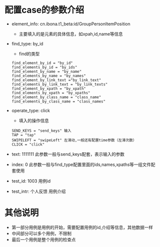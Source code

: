 # 配置case的参数介绍

* element_info: cn.ibona.t1_beta:id/GroupPersonItemPosition  
	* 主要填入的是元素的具体信息，如xpah,id,name等信息
* find_type: by_id
	* find的类型
	
	```
	find_element_by_id = "by_id"
    find_elements_by_id = "by_ids"
    find_element_by_name = "by_name"
    find_elements_by_name = "by_names"
    find_element_by_link_text ="by_link_text"
    find_elements_by_link_text = "by_link_texts"
    find_element_by_xpath = "by_xpath"
    find_elements_by_xpath = "by_xpaths"
    find_element_by_class_name = "class_name"
    find_elements_by_class_name = "class_names"
	```
	
* operate_type: click
	* 填入的操作信息
	
	```
	SEND_KEYS = "send_keys" 输入
    TAP = "tap"
    SWIPELEFT = "swipeLeft" 左滑动,一般还有配置time参数（左滑次数）
	CLICK = "click"
	```
* text: 1111111   此参数一般与send_keys配套，表示输入的参数
* index: 0 此参数一般与find_type配置里面的ids,names,xpaths等一组文件配套使用
* test_id: 1003  用例id
* test_intr: 个人反馈  用例介绍

# 其他说明
* 第一部分用例是用例的开始，需要配置用例的id,介绍等信息，其他数据一样
* 中间部分可以多个用例，不限制
* 最后一个用例是整个用例的检查点



